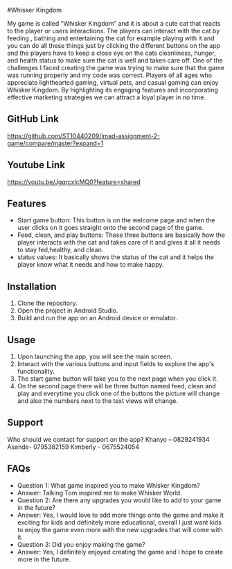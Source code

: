 #Whisker Kingdom

 My game is called “Whisker Kingdom” and it is about a cute cat that reacts to the player or users interactions. The players can interact with the cat by feeding , bathing and entertaining the cat for example playing with it and you can do all these things just by clicking the different buttons on the app and the players have to keep a close eye on the cats cleanliness, hunger, and health status to make sure the cat is well and taken care off.
One of the challenges I faced creating the game was trying to make sure that the game was running properly and my code was correct.
Players of all ages who appreciate lighthearted gaming, virtual pets, and casual gaming can enjoy Whisker Kingdom. By highlighting its engaging features and incorporating effective marketing strategies we can attract a loyal player in no time.

## GitHub Link

https://github.com/ST10440209/imad-assignment-2-game/compare/master?expand=1


## Youtube Link

https://youtu.be/JgqrcxlcMQ0?feature=shared

## Features

- Start game button: This button is on the welcome page and when the user clicks on it goes straight onto the second page of the game.
- Feed, clean, and play buttons: These three buttons are basically how the player interacts with the cat and takes care of it and gives it all it needs to stay fed,healthy, and clean.
- status values: It basically shows the status of the cat and it helps the player know what it needs and how to make happy.

## Installation

1. Clone the repository.
2. Open the project in Android Studio.
3. Build and run the app on an Android device or emulator.

## Usage

1. Upon launching the app, you will see the main screen.
2. Interact with the various buttons and input fields to explore the app's functionality.
3. The start game button will take you to the next page when you click it.
4. On the second page there will be three button named feed, clean and play and everytime you click one of the buttons the picture will change and also the numbers next to the text views will change.


## Support

Who should we contact for support on the app?
Khanyo – 0829241934
Asande- 0795382159
Kimberly - 0675524054

## FAQs

- Question 1: What game inspired you to make Whisker Kingdom?
- Answer: Talking Tom inspired me to make Whisker World.
- Question 2: Are there any upgrades you would like to add to your game in the future?
- Answer: Yes, I would love to add more things onto the game and make it exciting for kids and definitely more educational, overall I just want kids to enjoy the game even more with the new upgrades that will come with it.
- Question 3: Did you enjoy making the game?
- Answer: Yes, I definitely enjoyed creating the game and I hope to create more in the future.

